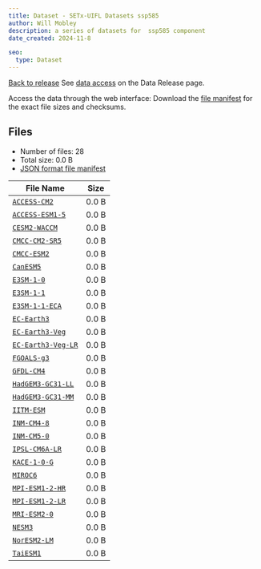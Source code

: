```yaml
---
title: Dataset - SETx-UIFL Datasets ssp585
author: Will Mobley
description: a series of datasets for  ssp585 component
date_created: 2024-11-8

seo:
  type: Dataset
---
```


[Back to release](./index.html#datasets)
See [data access](./index.html#data-access) on the Data Release page.

Access the data through the  web interface: 
Download the [file manifest](https://web.corral.tacc.utexas.edu//datasets//ssp585/manifest.json) for the exact file sizes and checksums.

## Files

- Number of files: 28
- Total size: 0.0 B
- [JSON format file manifest](https://web.corral.tacc.utexas.edu//datasets//ssp585/manifest.json)

|                                                              File Name                                                               | Size  |
| ------------------------------------------------------------------------------------------------------------------------------------ | ----- |
| [`ACCESS-CM2`](https://web.corral.tacc.utexas.edu/setxuifl/tropical_cyclones/downscaled_cmip6_tracks/ssp585/ACCESS-CM2/)             | 0.0 B |
| [`ACCESS-ESM1-5`](https://web.corral.tacc.utexas.edu/setxuifl/tropical_cyclones/downscaled_cmip6_tracks/ssp585/ACCESS-ESM1-5/)       | 0.0 B |
| [`CESM2-WACCM`](https://web.corral.tacc.utexas.edu/setxuifl/tropical_cyclones/downscaled_cmip6_tracks/ssp585/CESM2-WACCM/)           | 0.0 B |
| [`CMCC-CM2-SR5`](https://web.corral.tacc.utexas.edu/setxuifl/tropical_cyclones/downscaled_cmip6_tracks/ssp585/CMCC-CM2-SR5/)         | 0.0 B |
| [`CMCC-ESM2`](https://web.corral.tacc.utexas.edu/setxuifl/tropical_cyclones/downscaled_cmip6_tracks/ssp585/CMCC-ESM2/)               | 0.0 B |
| [`CanESM5`](https://web.corral.tacc.utexas.edu/setxuifl/tropical_cyclones/downscaled_cmip6_tracks/ssp585/CanESM5/)                   | 0.0 B |
| [`E3SM-1-0`](https://web.corral.tacc.utexas.edu/setxuifl/tropical_cyclones/downscaled_cmip6_tracks/ssp585/E3SM-1-0/)                 | 0.0 B |
| [`E3SM-1-1`](https://web.corral.tacc.utexas.edu/setxuifl/tropical_cyclones/downscaled_cmip6_tracks/ssp585/E3SM-1-1/)                 | 0.0 B |
| [`E3SM-1-1-ECA`](https://web.corral.tacc.utexas.edu/setxuifl/tropical_cyclones/downscaled_cmip6_tracks/ssp585/E3SM-1-1-ECA/)         | 0.0 B |
| [`EC-Earth3`](https://web.corral.tacc.utexas.edu/setxuifl/tropical_cyclones/downscaled_cmip6_tracks/ssp585/EC-Earth3/)               | 0.0 B |
| [`EC-Earth3-Veg`](https://web.corral.tacc.utexas.edu/setxuifl/tropical_cyclones/downscaled_cmip6_tracks/ssp585/EC-Earth3-Veg/)       | 0.0 B |
| [`EC-Earth3-Veg-LR`](https://web.corral.tacc.utexas.edu/setxuifl/tropical_cyclones/downscaled_cmip6_tracks/ssp585/EC-Earth3-Veg-LR/) | 0.0 B |
| [`FGOALS-g3`](https://web.corral.tacc.utexas.edu/setxuifl/tropical_cyclones/downscaled_cmip6_tracks/ssp585/FGOALS-g3/)               | 0.0 B |
| [`GFDL-CM4`](https://web.corral.tacc.utexas.edu/setxuifl/tropical_cyclones/downscaled_cmip6_tracks/ssp585/GFDL-CM4/)                 | 0.0 B |
| [`HadGEM3-GC31-LL`](https://web.corral.tacc.utexas.edu/setxuifl/tropical_cyclones/downscaled_cmip6_tracks/ssp585/HadGEM3-GC31-LL/)   | 0.0 B |
| [`HadGEM3-GC31-MM`](https://web.corral.tacc.utexas.edu/setxuifl/tropical_cyclones/downscaled_cmip6_tracks/ssp585/HadGEM3-GC31-MM/)   | 0.0 B |
| [`IITM-ESM`](https://web.corral.tacc.utexas.edu/setxuifl/tropical_cyclones/downscaled_cmip6_tracks/ssp585/IITM-ESM/)                 | 0.0 B |
| [`INM-CM4-8`](https://web.corral.tacc.utexas.edu/setxuifl/tropical_cyclones/downscaled_cmip6_tracks/ssp585/INM-CM4-8/)               | 0.0 B |
| [`INM-CM5-0`](https://web.corral.tacc.utexas.edu/setxuifl/tropical_cyclones/downscaled_cmip6_tracks/ssp585/INM-CM5-0/)               | 0.0 B |
| [`IPSL-CM6A-LR`](https://web.corral.tacc.utexas.edu/setxuifl/tropical_cyclones/downscaled_cmip6_tracks/ssp585/IPSL-CM6A-LR/)         | 0.0 B |
| [`KACE-1-0-G`](https://web.corral.tacc.utexas.edu/setxuifl/tropical_cyclones/downscaled_cmip6_tracks/ssp585/KACE-1-0-G/)             | 0.0 B |
| [`MIROC6`](https://web.corral.tacc.utexas.edu/setxuifl/tropical_cyclones/downscaled_cmip6_tracks/ssp585/MIROC6/)                     | 0.0 B |
| [`MPI-ESM1-2-HR`](https://web.corral.tacc.utexas.edu/setxuifl/tropical_cyclones/downscaled_cmip6_tracks/ssp585/MPI-ESM1-2-HR/)       | 0.0 B |
| [`MPI-ESM1-2-LR`](https://web.corral.tacc.utexas.edu/setxuifl/tropical_cyclones/downscaled_cmip6_tracks/ssp585/MPI-ESM1-2-LR/)       | 0.0 B |
| [`MRI-ESM2-0`](https://web.corral.tacc.utexas.edu/setxuifl/tropical_cyclones/downscaled_cmip6_tracks/ssp585/MRI-ESM2-0/)             | 0.0 B |
| [`NESM3`](https://web.corral.tacc.utexas.edu/setxuifl/tropical_cyclones/downscaled_cmip6_tracks/ssp585/NESM3/)                       | 0.0 B |
| [`NorESM2-LM`](https://web.corral.tacc.utexas.edu/setxuifl/tropical_cyclones/downscaled_cmip6_tracks/ssp585/NorESM2-LM/)             | 0.0 B |
| [`TaiESM1`](https://web.corral.tacc.utexas.edu/setxuifl/tropical_cyclones/downscaled_cmip6_tracks/ssp585/TaiESM1/)                   | 0.0 B |
